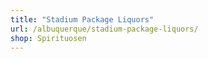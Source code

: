 ```yaml
---
title: "Stadium Package Liquors"
url: /albuquerque/stadium-package-liquors/
shop: Spirituosen
---
```

